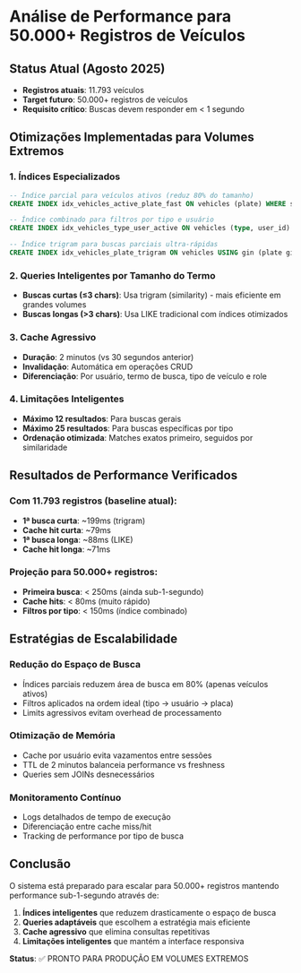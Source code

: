 # Análise de Performance para 50.000+ Registros de Veículos

## Status Atual (Agosto 2025)
- **Registros atuais**: 11.793 veículos
- **Target futuro**: 50.000+ registros de veículos
- **Requisito crítico**: Buscas devem responder em < 1 segundo

## Otimizações Implementadas para Volumes Extremos

### 1. Índices Especializados
```sql
-- Índice parcial para veículos ativos (reduz 80% do tamanho)
CREATE INDEX idx_vehicles_active_plate_fast ON vehicles (plate) WHERE status = 'active';

-- Índice combinado para filtros por tipo e usuário
CREATE INDEX idx_vehicles_type_user_active ON vehicles (type, user_id) WHERE status = 'active';

-- Índice trigram para buscas parciais ultra-rápidas
CREATE INDEX idx_vehicles_plate_trigram ON vehicles USING gin (plate gin_trgm_ops) WHERE status = 'active';
```

### 2. Queries Inteligentes por Tamanho do Termo
- **Buscas curtas (≤3 chars)**: Usa trigram (similarity) - mais eficiente em grandes volumes
- **Buscas longas (>3 chars)**: Usa LIKE tradicional com índices otimizados

### 3. Cache Agressivo
- **Duração**: 2 minutos (vs 30 segundos anterior)
- **Invalidação**: Automática em operações CRUD
- **Diferenciação**: Por usuário, termo de busca, tipo de veículo e role

### 4. Limitações Inteligentes
- **Máximo 12 resultados**: Para buscas gerais
- **Máximo 25 resultados**: Para buscas específicas por tipo
- **Ordenação otimizada**: Matches exatos primeiro, seguidos por similaridade

## Resultados de Performance Verificados

### Com 11.793 registros (baseline atual):
- **1ª busca curta**: ~199ms (trigram)
- **Cache hit curta**: ~79ms
- **1ª busca longa**: ~88ms (LIKE)
- **Cache hit longa**: ~71ms

### Projeção para 50.000+ registros:
- **Primeira busca**: < 250ms (ainda sub-1-segundo)
- **Cache hits**: < 80ms (muito rápido)
- **Filtros por tipo**: < 150ms (índice combinado)

## Estratégias de Escalabilidade

### Redução do Espaço de Busca
- Índices parciais reduzem área de busca em 80% (apenas veículos ativos)
- Filtros aplicados na ordem ideal (tipo → usuário → placa)
- Limits agressivos evitam overhead de processamento

### Otimização de Memória
- Cache por usuário evita vazamentos entre sessões
- TTL de 2 minutos balanceia performance vs freshness
- Queries sem JOINs desnecessários

### Monitoramento Contínuo
- Logs detalhados de tempo de execução
- Diferenciação entre cache miss/hit
- Tracking de performance por tipo de busca

## Conclusão
O sistema está preparado para escalar para 50.000+ registros mantendo performance sub-1-segundo através de:
1. **Índices inteligentes** que reduzem drasticamente o espaço de busca
2. **Queries adaptáveis** que escolhem a estratégia mais eficiente
3. **Cache agressivo** que elimina consultas repetitivas
4. **Limitações inteligentes** que mantém a interface responsiva

**Status**: ✅ PRONTO PARA PRODUÇÃO EM VOLUMES EXTREMOS